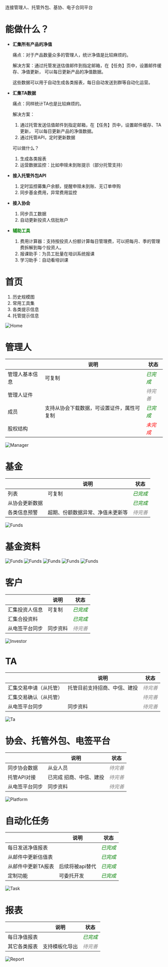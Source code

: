 连接管理人、托管外包、基协、电子合同平台

# 能做什么？
- **汇集所有产品的净值**
    
    痛点：对于产品数量众多的管理人，统计净值是比较麻烦的。
    
    解决方案：通过托管发送估值邮件到指定邮箱，在【任务】页中，设置邮件缓存、净值更新，
    可以每日更新产品的净值数据。
    
    这些数据可以用于自动生成各类报表，每日自动发送到群等自动化运营。


- **汇集TA数据**

  痛点：同样统计TA也是比较麻烦的。

  解决方案：
  1. 通过托管发送估值邮件到指定邮箱，在【任务】页中，设置邮件缓存、TA更新，
    可以每日更新产品的净值数据。
  2. 通过托管API，定时更新数据

  可以做什么？
    1. 生成各类报表
    2. 运营数据监控：比如申赎未到账提示（部分托管支持）

- **接入托管外包API**
  1. 定时监控募集户余额，提醒申赎未到账、无订单申购
  2. 同步基金费用，异常费用监控

- **接入协会**
  1. 同步员工数据
  2. 自动更新投资人信批账户


- <span style="color: green;">**辅助工具**</span>
  1. 费用计算器：支持按投资人份额计算每日管理费，可以把每月、季的管理费拆解到每个投资人。
  2. 报课助手：为员工批量在培训系统报课
  3. 学习助手：自动看培训课





# 首页
1. 历史规模图
2. 常用工具集
3. 各类提示信息
3. 托管提示信息


![Home](readme/home.png)


# 管理人
|      | 说明 | 状态 |
|----------|------|------|
| 管理人基本信息     | 可复制   | <span style="color: green;">*已完成*</span>   |
| 管理人证件     |    | <span style="color: gray;">*待完善*</span>   |
| 成员     | 支持从协会下载数据，可设置证件，属性可复制   | <span style="color: green;">*已完成*</span>   |
| 股权结构     |     | <span style="color: red;">*未完成*</span>   |


![Manager](readme/manager.png)


# 基金
|      | 说明 | 状态 |
|----------|------|------|
| 列表     | 可复制   | <span style="color: green;">*已完成*</span>   |
| 从协会更新数据     |    | <span style="color: green;">*已完成*</span>   |
| 各类信息预警     | 超期、份额数据异常、净值未更新等   | <span style="color: gray;">*待完善*</span>   

![Funds](readme/funds.png)


# 基金资料

![Funds](readme/fundinfo.png)
![Funds](readme/fundinfo2.png)
![Funds](readme/fundinfo-nv.png)
![Funds](readme/fundinfo-curve.png)
![Funds](readme/fundinfo-ele.png)





# 客户
|      | 说明 | 状态 |
|----------|------|------|
| 汇集投资人信息     | 可复制   | <span style="color: green;">*已完成*</span>   |
| 汇集合投资料     |    | <span style="color: green;">*已完成*</span>   |
| 从电签平台同步     | 同步资料   | <span style="color: gray;">*待完善*</span>   

 

![Investor](readme/investor.png)

# TA

|      | 说明 | 状态 |
|----------|------|------|
| 汇集交易申请（从托管）     | 托管目前支持招商、中信、建投   | <span style="color: gray;">*待完善*</span>   |
| 汇集交易确认（从托管）     |    | <span style="color: gray;">*待完善*</span>   |
| 从电签平台同步     | 同步资料   | <span style="color: gray;">*待完善*</span>   


![Ta](readme/ta.png)


# 协会、托管外包、电签平台
|      | 说明 | 状态 |
|----------|------|------|
| 同步协会数据     | 从业人员  | <span style="color: gray;">*待完善*</span>   |
| 托管API对接     | 已完成 招商、中信、建投   | <span style="color: gray;">*待完善*</span>   |
| 从电签平台同步     | 同步资料   | <span style="color: gray;">*待完善*</span>   |


![Platform](readme/platform.png)

# 自动化任务
|      | 说明 | 状态 |
|----------|------|------|
| 每日发送净值报表     |     | <span style="color: green;">*已完成*</span>   |
| 从邮件中更新估值表     |     | <span style="color: green;">*已完成*</span>   |
| 从邮件中更新TA报表     | 后续将被api替代  | <span style="color: green;">*已完成*</span>   |
| 定制功能     |  可委托开发  | <span style="color: green;">*已完成*</span>   |


![Task](readme/task.png)

# 报表 
|      | 说明 | 状态 |
|----------|------|------|
| 每日净值报表     |     | <span style="color: green;">*已完成*</span>   |
| 其它各类报表     | 支持模板化导出   | <span style="color: gray;">*待完善*</span>   |

![Report](readme/report.png)


